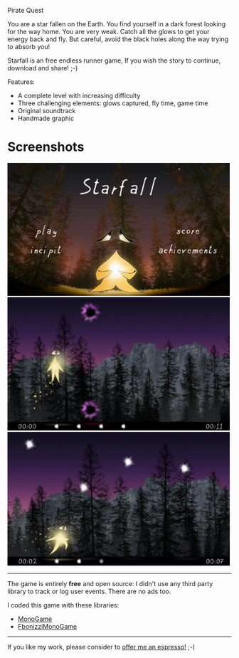 Pirate Quest

You are a star fallen on the Earth. You find yourself in a dark forest looking for the way home. You are very weak. Catch all the glows to get your energy back and fly. But careful, avoid the black holes along the way trying to absorb you!

Starfall is an free endless runner game, If you wish the story to continue, download and share! ;-)

Features:
- A complete level with increasing difficulty
- Three challenging elements: glows captured, fly time, game time
- Original soundtrack
- Handmade graphic

# Screenshots

<img src="https://github.com/FrancescoBonizzi/StarfallGame/raw/master/Starfall/Assets/_TextureProject/Screenshots/1.png" width="500">

<img src="https://github.com/FrancescoBonizzi/StarfallGame/raw/master/Starfall/Assets/_TextureProject/Screenshots/2.png" width="500">

<img src="https://github.com/FrancescoBonizzi/StarfallGame/raw/master/Starfall/Assets/_TextureProject/Screenshots/3.png" width="500">

---

The game is entirely **free** and open source: I didn't use any third party library to track or log user events. There are no ads too.

I coded this game with these libraries:
- [MonoGame](https://github.com/MonoGame)
- [FbonizziMonoGame](https://github.com/FrancescoBonizzi/FbonizziMonoGame)

---

If you like my work, please consider to [offer me an espresso!](https://www.paypal.com/cgi-bin/webscr?cmd=_donations&business=DTT7P8N3TV7N6&currency_code=EUR&source=url) ;-)
